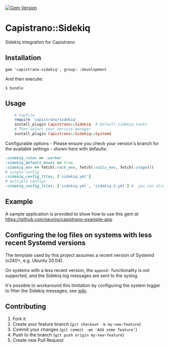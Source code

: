 [![Gem Version](https://badge.fury.io/rb/capistrano-sidekiq.svg)](http://badge.fury.io/rb/capistrano-sidekiq)

# Capistrano::Sidekiq

Sidekiq integration for Capistrano

## Installation

    gem 'capistrano-sidekiq', group: :development

And then execute:

    $ bundle


## Usage
```ruby
    # Capfile
    require 'capistrano/sidekiq'
    install_plugin Capistrano::Sidekiq  # Default sidekiq tasks
    # Then select your service manager
    install_plugin Capistrano::Sidekiq::Systemd
```

Configurable options - Please ensure you check your version's branch for the available settings - shown here with defaults:

```ruby
:sidekiq_roles => :worker
:sidekiq_default_hooks => true
:sidekiq_env => fetch(:rack_env, fetch(:rails_env, fetch(:stage)))
# single config
:sidekiq_config_files, ['sidekiq.yml']
# multiple configs
:sidekiq_config_files, ['sidekiq.yml', 'sidekiq-2.yml'] #  you can also set it per server
```

## Example

A sample application is provided to show how to use this gem at https://github.com/seuros/capistrano-example-app

## Configuring the log files on systems with less recent Systemd versions

The template used by this project assumes a recent version of Systemd (v240+, e.g. Ubuntu 20.04).

On systems with a less recent version, the `append:` functionality is not supported, and the Sidekiq log messages are sent to the syslog.

It's possible to workaround this limitation by configuring the system logger to filter the Sidekiq messages; see [wiki](/../../wiki/Configuring-append-mode-log-files-via-Syslog-NG).

## Contributing

1. Fork it
2. Create your feature branch (`git checkout -b my-new-feature`)
3. Commit your changes (`git commit -am 'Add some feature'`)
4. Push to the branch (`git push origin my-new-feature`)
5. Create new Pull Request
